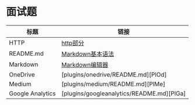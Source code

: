 # 面试题

| 标题 | 链接 |
| ------ | ------ |
| HTTP | [http部分](https://blog.csdn.net/u012194956/article/details/79110212) |
| README.md | [Markdown基本语法](https://www.jianshu.com/p/191d1e21f7ed) |
| Markdown | [Markdown编辑器](https://dillinger.io/) |
| OneDrive | [plugins/onedrive/README.md][PlOd] |
| Medium | [plugins/medium/README.md][PlMe] |
| Google Analytics | [plugins/googleanalytics/README.md][PlGa] |
